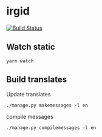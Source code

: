 irgid
=====

[![Build Status](https://travis-ci.org/SevenLines/django-irgid.svg?branch=master)](https://travis-ci.org/SevenLines/django-irgid)

Watch static
-----------

```
yarn watch
```


Build translates
---------------

Update translates

```
./manage.py makemessages -l en   
```


compile messages

```
./manage.py compilemessages -l en
```
